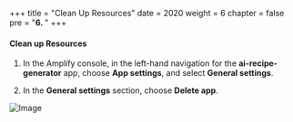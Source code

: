 +++
title = "Clean Up Resources"
date = 2020
weight = 6
chapter = false
pre = "<b>6. </b>"
+++



#### Clean up Resources

1. In the Amplify console, in the left-hand navigation for the **ai-recipe-generator** app, choose **App settings**, and select **General settings**.

2. In the **General settings** section, choose **Delete app**.

![Image](/images/6-clean-up-resources/allapp.png?width=40pc)

